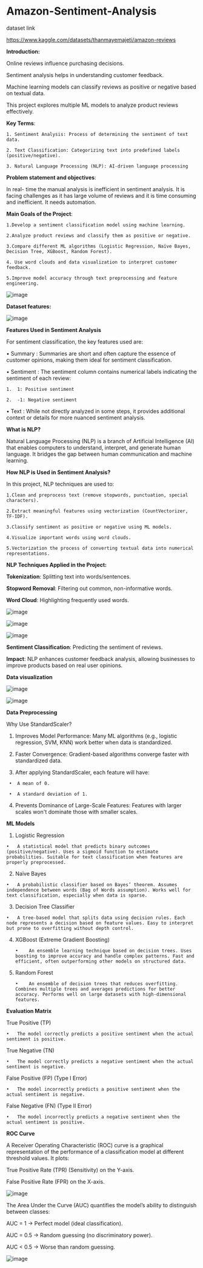 # Amazon-Sentiment-Analysis

dataset link

https://www.kaggle.com/datasets/thanmayemajeti/amazon-reviews


**Introduction:**

  Online reviews influence purchasing decisions. 
  
  Sentiment analysis helps in understanding customer feedback. 

  Machine learning models can classify reviews as positive or negative based on textual data. 

  This project explores multiple ML models to analyze product reviews effectively. 

**Key Terms**: 

    1. Sentiment Analysis: Process of determining the sentiment of text data. 

    2. Text Classification: Categorizing text into predefined labels (positive/negative). 

    3. Natural Language Processing (NLP): AI-driven language processing 
 
**Problem statement and objectives**:

In real- time the manual analysis is inefficient in sentiment analysis. It is facing challenges as 
it has large volume of reviews and it is time consuming and inefficient.  It needs automation. 

**Main Goals of the Project**: 

    1.Develop a sentiment classification model using machine learning. 

    2.Analyze product reviews and classify them as positive or negative. 

    3.Compare different ML algorithms (Logistic Regression, Naïve Bayes, Decision Tree, XGBoost, Random Forest). 

    4. Use word clouds and data visualization to interpret customer feedback.
   
    5.Improve model accuracy through text preprocessing and feature engineering.

![image](https://github.com/user-attachments/assets/42fc2e4c-62b8-4695-8554-455da9353488)



**Dataset features:**

![image](https://github.com/user-attachments/assets/4610e000-0b85-48d5-af0f-772b2a7310b1)

**Features Used in Sentiment Analysis**

For sentiment classification, the key features used are:

•	Summary : Summaries are short and often capture the essence of customer opinions, making them ideal for sentiment classification.


•	 Sentiment : The sentiment column contains numerical labels indicating the sentiment of each review:

    1.	1: Positive sentiment
  
    2.	-1: Negative sentiment

•	Text : While not directly analyzed in some steps, it provides additional context or details for more nuanced sentiment analysis.

**What is NLP?**

Natural Language Processing (NLP) is a branch of Artificial Intelligence (AI) that enables computers to understand, interpret, and generate human language. It bridges the gap between human communication and machine learning.

 **How NLP is Used in Sentiment Analysis?**
 
 In this project, NLP techniques are used to:
 
    1.Clean and preprocess text (remove stopwords, punctuation, special characters).
 
    2.Extract meaningful features using vectorization (CountVectorizer, TF-IDF).
  
    3.Classify sentiment as positive or negative using ML models.
 
    4.Visualize important words using word clouds.
 
    5.Vectorization the process of converting textual data into numerical representations.

 **NLP Techniques Applied in the Project:**
 
 **Tokenization**: Splitting text into words/sentences.
 
 **Stopword Removal**: Filtering out common, non-informative words.
 
 **Word Cloud**: Highlighting frequently used words.

 ![image](https://github.com/user-attachments/assets/0373748d-b57e-4ba7-bb1b-641676b7a3d8)

 ![image](https://github.com/user-attachments/assets/ceaa34dd-9efa-4d9e-9a96-0f87ee2bbad4)

 ![image](https://github.com/user-attachments/assets/77d9d279-d651-4052-a986-26a6b46f546a)
 
 **Sentiment Classification**: Predicting the sentiment of reviews.
 
**Impact**: NLP enhances customer feedback analysis, allowing businesses to improve products based on real user opinions.   



 **Data visualization**

 ![image](https://github.com/user-attachments/assets/2f77b79d-2c47-4ae4-b9ff-0890fd4134fb)

 ![image](https://github.com/user-attachments/assets/43cd281e-8ce7-4ca1-8041-0397fdc4cdbf)



**Data Preprocessing**

Why Use StandardScaler?

  1.	Improves Model Performance: Many ML algorithms (e.g., logistic regression, SVM, KNN) work better when data is standardized.

  2.	Faster Convergence: Gradient-based algorithms converge faster with standardized data.

  3.	After applying StandardScaler, each feature will have:

     •	A mean of 0.

     •	A standard deviation of 1.

  4.	Prevents Dominance of Large-Scale Features: Features with larger scales won't dominate those with smaller scales.

**ML Models**

  1. Logistic Regression

    •	A statistical model that predicts binary outcomes (positive/negative). Uses a sigmoid function to estimate probabilities. Suitable for text classification when features are properly preprocessed.

  2. Naïve Bayes

    •	A probabilistic classifier based on Bayes’ theorem. Assumes independence between words (Bag of Words assumption). Works well for text classification, especially when data is sparse.
 
  3. Decision Tree Classifier

    •	A tree-based model that splits data using decision rules. Each node represents a decision based on feature values. Easy to interpret but prone to overfitting without depth control.

 
4. XGBoost (Extreme Gradient Boosting)

       •	An ensemble learning technique based on decision trees. Uses boosting to improve accuracy and handle complex patterns. Fast and efficient, often outperforming other models on structured data.
 
5. Random Forest

       •	An ensemble of decision trees that reduces overfitting. Combines multiple trees and averages predictions for better accuracy. Performs well on large datasets with high-dimensional features.

**Evaluation Matrix**

True Positive (TP)

    •	The model correctly predicts a positive sentiment when the actual sentiment is positive.

True Negative (TN)

    •	The model correctly predicts a negative sentiment when the actual sentiment is negative.

False Positive (FP) (Type I Error)

    •	The model incorrectly predicts a positive sentiment when the actual sentiment is negative.

False Negative (FN) (Type II Error)

    •	The model incorrectly predicts a negative sentiment when the actual sentiment is positive.

**ROC Curve**

A Receiver Operating Characteristic (ROC) curve is a graphical representation of the performance of a classification model at different threshold values. It plots: 

  True Positive Rate (TPR) (Sensitivity) on the Y-axis. 

  False Positive Rate (FPR) on the X-axis. 

![image](https://github.com/user-attachments/assets/0786095b-9655-480b-8bc8-c1d132beae69)


The Area Under the Curve (AUC) quantifies the model’s ability to distinguish between classes: 

   AUC = 1 → Perfect model (ideal classification). 

   AUC = 0.5 → Random guessing (no discriminatory power). 

   AUC < 0.5 → Worse than random guessing.

![image](https://github.com/user-attachments/assets/697cd332-0758-4220-82bb-1af92f8d7456)







